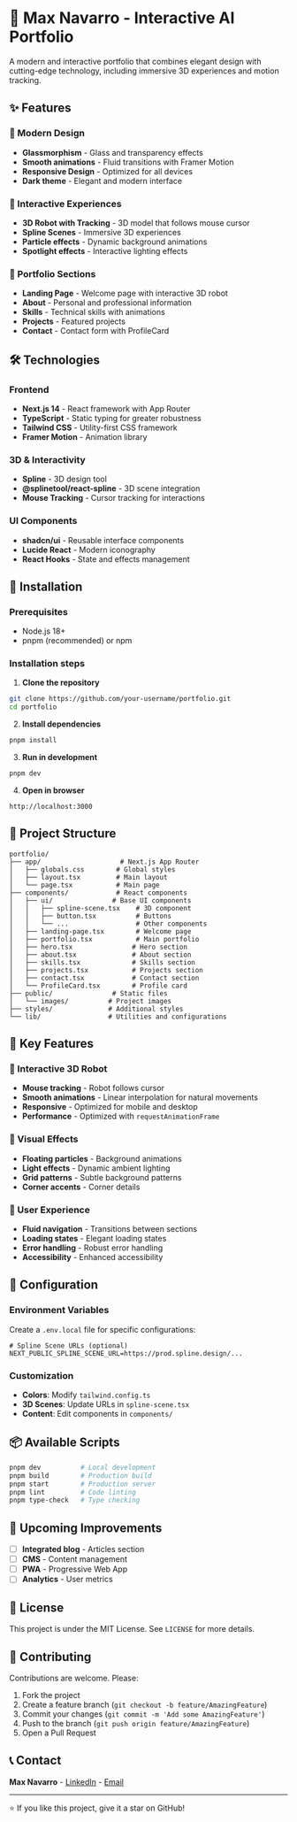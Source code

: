 # 🚀 Max Navarro - Interactive AI Portfolio

A modern and interactive portfolio that combines elegant design with cutting-edge technology, including immersive 3D experiences and motion tracking.

## ✨ Features

### 🎨 Modern Design
- **Glassmorphism** - Glass and transparency effects
- **Smooth animations** - Fluid transitions with Framer Motion
- **Responsive Design** - Optimized for all devices
- **Dark theme** - Elegant and modern interface

### 🤖 Interactive Experiences
- **3D Robot with Tracking** - 3D model that follows mouse cursor
- **Spline Scenes** - Immersive 3D experiences
- **Particle effects** - Dynamic background animations
- **Spotlight effects** - Interactive lighting effects

### 📱 Portfolio Sections
- **Landing Page** - Welcome page with interactive 3D robot
- **About** - Personal and professional information
- **Skills** - Technical skills with animations
- **Projects** - Featured projects
- **Contact** - Contact form with ProfileCard

## 🛠️ Technologies

### Frontend
- **Next.js 14** - React framework with App Router
- **TypeScript** - Static typing for greater robustness
- **Tailwind CSS** - Utility-first CSS framework
- **Framer Motion** - Animation library

### 3D & Interactivity
- **Spline** - 3D design tool
- **@splinetool/react-spline** - 3D scene integration
- **Mouse Tracking** - Cursor tracking for interactions

### UI Components
- **shadcn/ui** - Reusable interface components
- **Lucide React** - Modern iconography
- **React Hooks** - State and effects management

## 🚀 Installation

### Prerequisites
- Node.js 18+ 
- pnpm (recommended) or npm

### Installation steps

1. **Clone the repository**
```bash
git clone https://github.com/your-username/portfolio.git
cd portfolio
```

2. **Install dependencies**
```bash
pnpm install
```

3. **Run in development**
```bash
pnpm dev
```

4. **Open in browser**
```
http://localhost:3000
```

## 📁 Project Structure

```
portfolio/
├── app/                    # Next.js App Router
│   ├── globals.css        # Global styles
│   ├── layout.tsx         # Main layout
│   └── page.tsx           # Main page
├── components/            # React components
│   ├── ui/               # Base UI components
│   │   ├── spline-scene.tsx    # 3D component
│   │   ├── button.tsx          # Buttons
│   │   └── ...                 # Other components
│   ├── landing-page.tsx        # Welcome page
│   ├── portfolio.tsx           # Main portfolio
│   ├── hero.tsx               # Hero section
│   ├── about.tsx              # About section
│   ├── skills.tsx             # Skills section
│   ├── projects.tsx           # Projects section
│   ├── contact.tsx            # Contact section
│   └── ProfileCard.tsx        # Profile card
├── public/               # Static files
│   └── images/          # Project images
├── styles/              # Additional styles
└── lib/                 # Utilities and configurations
```

## 🎯 Key Features

### 🤖 Interactive 3D Robot
- **Mouse tracking** - Robot follows cursor
- **Smooth animations** - Linear interpolation for natural movements
- **Responsive** - Optimized for mobile and desktop
- **Performance** - Optimized with `requestAnimationFrame`

### 🎨 Visual Effects
- **Floating particles** - Background animations
- **Light effects** - Dynamic ambient lighting
- **Grid patterns** - Subtle background patterns
- **Corner accents** - Corner details

### 📱 User Experience
- **Fluid navigation** - Transitions between sections
- **Loading states** - Elegant loading states
- **Error handling** - Robust error handling
- **Accessibility** - Enhanced accessibility

## 🔧 Configuration

### Environment Variables
Create a `.env.local` file for specific configurations:

```env
# Spline Scene URLs (optional)
NEXT_PUBLIC_SPLINE_SCENE_URL=https://prod.spline.design/...
```

### Customization
- **Colors**: Modify `tailwind.config.ts`
- **3D Scenes**: Update URLs in `spline-scene.tsx`
- **Content**: Edit components in `components/`

## 📦 Available Scripts

```bash
pnpm dev          # Local development
pnpm build        # Production build
pnpm start        # Production server
pnpm lint         # Code linting
pnpm type-check   # Type checking
```

## 🌟 Upcoming Improvements

- [ ] **Integrated blog** - Articles section
- [ ] **CMS** - Content management
- [ ] **PWA** - Progressive Web App
- [ ] **Analytics** - User metrics

## 📄 License

This project is under the MIT License. See `LICENSE` for more details.

## 🤝 Contributing

Contributions are welcome. Please:

1. Fork the project
2. Create a feature branch (`git checkout -b feature/AmazingFeature`)
3. Commit your changes (`git commit -m 'Add some AmazingFeature'`)
4. Push to the branch (`git push origin feature/AmazingFeature`)
5. Open a Pull Request

## 📞 Contact

**Max Navarro** - [LinkedIn](https://linkedin.com/in/maxnavarro) - [Email](mailto:maxnavar@gmail.com)

---

⭐ If you like this project, give it a star on GitHub! 